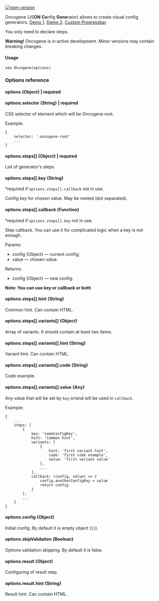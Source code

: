 [![npm version](https://badge.fury.io/js/oncogene.svg)](https://badge.fury.io/js/oncogene)

Oncogene (JS**ON** **Co**nfig **Gene**rator) allows to create visual config generators.
[Demo 1](https://gwer.github.io/oncogene/examples/demo.html).
[Demo 2](https://gwer.github.io/oncogene/examples/stylelint.html).
[Custom Progressbar](https://gwer.github.io/oncogene/examples/progressbar.html).

You only need to declare steps.

**Warning!** Oncogene is in active development. Minor versions may contain breaking changes.

#### Usage
```
new Oncogene(options)
```
### Options reference
#### options {Object} | required

#### options.selector {String} | required
CSS selector of element which will be Oncogene root.

Example:
```
{
    selector: '.oncogene-root'
    ...
}
```

#### options.steps[] {Object} | required
List of generator's steps

#### options.steps[].key {String}
*required if `options.steps[].callback` not in use. 

Config key for chosen value. May be nested (dot separated).

#### options.steps[].callback {Function}
*required if `options.steps[].key` not in use.

Step callback. You can use it for complicated logic when a key is not enough.

Params:
* config {Object} — current config;
* value — chosen value.

Returns:
* config {Object} — new config.

**Note: You can use key or callback or both**

#### options.steps[].hint {String}
Common hint. Can contain HTML.

#### options.steps[].variants[] {Object}
Array of variants. It should contain at least two items.

#### options.steps[].variants[].hint {String}
Variant hint. Can contain HTML.

#### options.steps[].variants[].code {String}
Code example.

#### options.steps[].variants[].value {Any}
Any value that will be set by `key` or/and will be used in `callback`.

Example:
```
{
    ...
    steps: [
        {
            key: 'someConfigKey',
            hint: 'Common hint',
            variants: [
                {
                    hint: 'first variant hint',
                    code: 'first code example',
                    value: 'first variant value'
                },
                ...
            ],
            callback: (config, value) => {
                config.anotherConfigKey = value
                return config
            }
        },
        ...
    ]
}
```

#### options.config {Object}
Initial config. By default it is empty object (`{}`).

#### options.skipValidation {Boolean}
Options validation skipping. By default it is false.

#### options.result {Object}
Configuring of result step.

#### options.result.hint {String}
Result hint. Can contain HTML.
